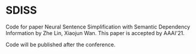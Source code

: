 # SDISS

Code for paper Neural Sentence Simplification with Semantic Dependency Information by Zhe Lin, Xiaojun Wan. This paper is accepted by AAAI'21.

Code will be published after the conference.
